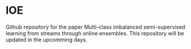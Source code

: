 # IOE
Github repository for the paper Multi-class imbalanced semi-supervised learning from streams through online ensembles. This repository will be updated in the upcomming days.
